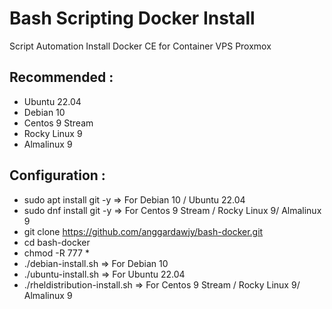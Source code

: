 # Bash Scripting Docker Install
Script Automation Install Docker CE for Container VPS Proxmox

Recommended : 
---------------
- Ubuntu 22.04
- Debian 10
- Centos 9 Stream
- Rocky Linux 9
- Almalinux 9

Configuration :
---------------
- sudo apt install git -y          => For Debian 10 / Ubuntu 22.04
- sudo dnf install git -y          => For Centos 9 Stream / Rocky Linux 9/ Almalinux 9
- git clone https://github.com/anggardawjy/bash-docker.git
- cd bash-docker
- chmod -R 777 *
- ./debian-install.sh              => For Debian 10
- ./ubuntu-install.sh              => For Ubuntu 22.04
- ./rheldistribution-install.sh    => For Centos 9 Stream / Rocky Linux 9/ Almalinux 9

